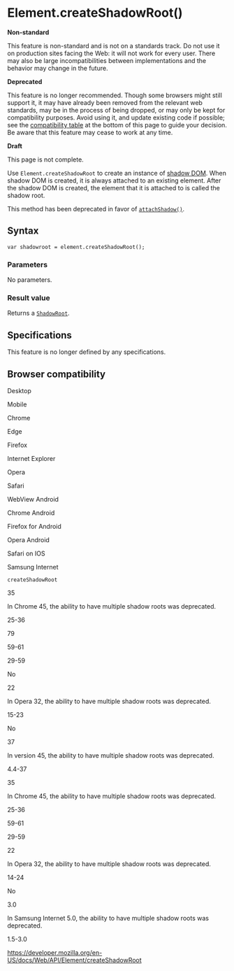 # Element.createShadowRoot()

**Non-standard**

This feature is non-standard and is not on a standards track. Do not use it on production sites facing the Web: it will not work for every user. There may also be large incompatibilities between implementations and the behavior may change in the future.

**Deprecated**

This feature is no longer recommended. Though some browsers might still support it, it may have already been removed from the relevant web standards, may be in the process of being dropped, or may only be kept for compatibility purposes. Avoid using it, and update existing code if possible; see the [compatibility table](#browser_compatibility) at the bottom of this page to guide your decision. Be aware that this feature may cease to work at any time.

**Draft**

This page is not complete.

Use `Element.createShadowRoot` to create an instance of [shadow DOM](https://developer.mozilla.org/en-US/docs/Web/Web_Components/Using_shadow_DOM). When shadow DOM is created, it is always attached to an existing element. After the shadow DOM is created, the element that it is attached to is called the <span class="page-not-created">shadow root</span>.

This method has been deprecated in favor of [`attachShadow()`](attachshadow).

## Syntax

    var shadowroot = element.createShadowRoot();

### Parameters

No parameters.

### Result value

Returns a [`ShadowRoot`](../shadowroot).

## Specifications

This feature is no longer defined by any specifications.

## Browser compatibility

Desktop

Mobile

Chrome

Edge

Firefox

Internet Explorer

Opera

Safari

WebView Android

Chrome Android

Firefox for Android

Opera Android

Safari on IOS

Samsung Internet

`createShadowRoot`

35

In Chrome 45, the ability to have multiple shadow roots was deprecated.

25-36

79

59-61

29-59

No

22

In Opera 32, the ability to have multiple shadow roots was deprecated.

15-23

No

37

In version 45, the ability to have multiple shadow roots was deprecated.

4.4-37

35

In Chrome 45, the ability to have multiple shadow roots was deprecated.

25-36

59-61

29-59

22

In Opera 32, the ability to have multiple shadow roots was deprecated.

14-24

No

3.0

In Samsung Internet 5.0, the ability to have multiple shadow roots was deprecated.

1.5-3.0

<a href="https://developer.mozilla.org/en-US/docs/Web/API/Element/createShadowRoot" class="_attribution-link">https://developer.mozilla.org/en-US/docs/Web/API/Element/createShadowRoot</a>
